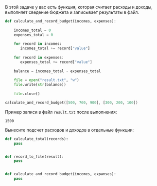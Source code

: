 В этой задаче у вас есть функция, которая считает расходы и доходы, выполняет сведение бюджета и записывает результаты в файл.

```python
def calculate_and_record_budget(incomes, expenses):
    
    incomes_total = 0
    expenses_total = 0
    
    for record in incomes:
       incomes_total += record["value"]
 
    for record in expenses:
       expenses_total += record["value"]   
       
    balance = incomes_total - expenses_total   
    
    file = open("result.txt", "w")
    file.write(str(balance))
    
    file.close()

calculate_and_record_budget([500, 700, 900], [300, 200, 100])
```

Пример записи в файл `result.txt` после выполнения:
```
1500
```

Вынесите подсчет расходов и доходов в отдельные функции:
```python
def calculate_total(records):
    pass


def record_to_file(result):
    pass


def calculate_and_record_budget(incomes, expanses):
    pass

```
